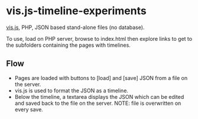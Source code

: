 # vis.js-timeline-experiments


<a href="http://visjs.org/">vis.js</a>, PHP, JSON based stand-alone files (no database).

To use, load on PHP server, browse to index.html then explore links to get to the subfolders containing the pages with timelines.

<h2>Flow</h2>
<ul>
<li>Pages are loaded with buttons to [load] and [save] JSON from a file on the server.</li>
<li>vis.js is used to format the JSON as a timeline.</li>
<li>Below the timeline, a textarea displays the JSON which can be edited and saved back to the file on the server. NOTE: file is overwritten on every save.</li>
</ul>








